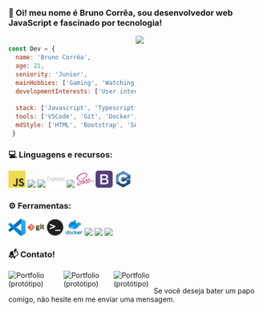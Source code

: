 ### 👋 Oi! meu nome é Bruno Corrêa, sou desenvolvedor web JavaScript e fascinado por tecnologia!

<img align="right" width="250" src="https://user-images.githubusercontent.com/81701584/143141485-754fa361-85f4-41f3-801a-845fb9bf0afc.png" />

```javascript

const Dev = {
  name: 'Bruno Corrêa',
  age: 21,
  seniority: 'Junior',
  mainHobbies: ['Gaming', 'Watching TV shows', 'Cooking'],
  developmentInterests: ['User interfaces', 'APIs REST'],
  
  stack: ['Javascript', 'Typescript', 'NodeJS', 'ReactJS'],
  tools: ['VSCode', 'Git', 'Docker', 'Postman', 'Beekeeper'],
  mdStyle: ['HTML', 'Bootstrap', 'SASS', 'Styled-Components']
 }

```

### 💻 **Linguagens e recursos:**  

<code><img height="34" src="https://raw.githubusercontent.com/github/explore/80688e429a7d4ef2fca1e82350fe8e3517d3494d/topics/javascript/javascript.png"></code>
<code><img height="34" src="https://user-images.githubusercontent.com/81701584/143092278-8656bac1-a7a9-4cfa-abb5-3df5b6c176c6.png"></code>
<code><img height="34" src="https://cdn0.iconfinder.com/data/icons/long-shadow-web-icons/512/nodejs-256.png"></code>
<code><img height="34" src="https://raw.githubusercontent.com/github/explore/80688e429a7d4ef2fca1e82350fe8e3517d3494d/topics/express/express.png"></code>
<code><img height="34" src="https://user-images.githubusercontent.com/81701584/143130271-b8bcab16-9c91-4f39-920a-859ac30a8fff.png"></code>
<code><img height="34" src="https://raw.githubusercontent.com/github/explore/80688e429a7d4ef2fca1e82350fe8e3517d3494d/topics/sass/sass.png"></code>
<code><img height="34" src="https://raw.githubusercontent.com/github/explore/80688e429a7d4ef2fca1e82350fe8e3517d3494d/topics/bootstrap/bootstrap.png"></code>
<code><img height="34" src="https://raw.githubusercontent.com/github/explore/180320cffc25f4ed1bbdfd33d4db3a66eeeeb358/topics/cpp/cpp.png"></code>

### ⚙ **Ferramentas:**  

<code><img height="34" src="https://raw.githubusercontent.com/github/explore/80688e429a7d4ef2fca1e82350fe8e3517d3494d/topics/visual-studio-code/visual-studio-code.png"></code>
<code><img height="34" src="https://raw.githubusercontent.com/github/explore/80688e429a7d4ef2fca1e82350fe8e3517d3494d/topics/git/git.png"></code>
<code><img height="34" src="https://raw.githubusercontent.com/github/explore/80688e429a7d4ef2fca1e82350fe8e3517d3494d/topics/terminal/terminal.png"></code>
<code><img height="34" src="https://raw.githubusercontent.com/github/explore/80688e429a7d4ef2fca1e82350fe8e3517d3494d/topics/docker/docker.png"></code>
<code><img height="34" src="https://avatars.githubusercontent.com/u/10251060?s=200&v=4"></code>
<code><img height="34" src="https://avatars.githubusercontent.com/u/53234021?s=200&v=4"></code>
<code><img height="34" src="https://avatars.githubusercontent.com/u/5155369?s=200&v=4"></code>
  
[website]: https://brunocorrea.vercel.app
[linkedin]: https://www.linkedin.com/in/brunociao/
[email]: mailto:brunosantos6ft@gmail.com

### 📬 Contato!

[<img align="left" alt="Portfolio (protótipo)" width="110px" src="https://img.shields.io/badge/Portfolio-%23000000.svg?style=for-the-badge&logo=firefox&logoColor=#FF7139" />][website]
[<img align="left" alt="Portfolio (protótipo)" width="100px" src="https://img.shields.io/badge/linkedin-%230077B5.svg?style=for-the-badge&logo=linkedin&logoColor=white" />][linkedin]
[<img align="left" alt="Portfolio (protótipo)" width="80px" src="https://img.shields.io/badge/Gmail-D14836?style=for-the-badge&logo=gmail&logoColor=white" />][email]

<code><br></code>

Se você deseja bater um papo comigo, não hesite em me enviar uma mensagem.
